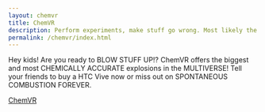 ```yaml
---
layout: chemvr
title: ChemVR
description: Perform experiments, make stuff go wrong. Most likely the latter.
permalink: /chemvr/index.html
---
```


Hey kids! Are you ready to BLOW STUFF UP!? ChemVR offers the biggest and most CHEMICALLY ACCURATE explosions in the MULTIVERSE! Tell your friends to buy a HTC Vive now or miss out on SPONTANEOUS COMBUSTION FOREVER.

[ChemVR](http://chemvr.whilefalsestudios.com/)